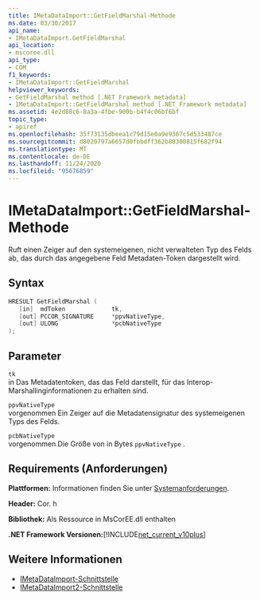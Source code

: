 ```yaml
---
title: IMetaDataImport::GetFieldMarshal-Methode
ms.date: 03/30/2017
api_name:
- IMetaDataImport.GetFieldMarshal
api_location:
- mscoree.dll
api_type:
- COM
f1_keywords:
- IMetaDataImport::GetFieldMarshal
helpviewer_keywords:
- GetFieldMarshal method [.NET Framework metadata]
- IMetaDataImport::GetFieldMarshal method [.NET Framework metadata]
ms.assetid: 4e2d88c6-8a3a-4fbe-900b-b4f4c06bf6bf
topic_type:
- apiref
ms.openlocfilehash: 35f73135dbeea1c79d15e0a9e9367c5d533487ce
ms.sourcegitcommit: d8020797a6657d0fbbdff362b80300815f682f94
ms.translationtype: MT
ms.contentlocale: de-DE
ms.lasthandoff: 11/24/2020
ms.locfileid: "95676859"
---
```

# <a name="imetadataimportgetfieldmarshal-method"></a>IMetaDataImport::GetFieldMarshal-Methode

Ruft einen Zeiger auf den systemeigenen, nicht verwalteten Typ des Felds ab, das durch das angegebene Feld Metadaten-Token dargestellt wird.  
  
## <a name="syntax"></a>Syntax  
  
```cpp  
HRESULT GetFieldMarshal (  
   [in]  mdToken             tk,
   [out] PCCOR_SIGNATURE     *ppvNativeType,  
   [out] ULONG               *pcbNativeType
);  
```  
  
## <a name="parameters"></a>Parameter  

 `tk`  
 in Das Metadatentoken, das das Feld darstellt, für das Interop-Marshallinginformationen zu erhalten sind.  
  
 `ppvNativeType`  
 vorgenommen Ein Zeiger auf die Metadatensignatur des systemeigenen Typs des Felds.  
  
 `pcbNativeType`  
 vorgenommen Die Größe von in Bytes `ppvNativeType` .  
  
## <a name="requirements"></a>Requirements (Anforderungen)  

 **Plattformen:** Informationen finden Sie unter [Systemanforderungen](../../get-started/system-requirements.md).  
  
 **Header:** Cor. h  
  
 **Bibliothek:** Als Ressource in MsCorEE.dll enthalten  
  
 **.NET Framework Versionen:**[!INCLUDE[net_current_v10plus](../../../../includes/net-current-v10plus-md.md)]  
  
## <a name="see-also"></a>Weitere Informationen

- [IMetaDataImport-Schnittstelle](imetadataimport-interface.md)
- [IMetaDataImport2-Schnittstelle](imetadataimport2-interface.md)
